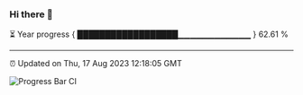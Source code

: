 ### Hi there 👋

⏳ Year progress { ██████████████████▁▁▁▁▁▁▁▁▁▁▁▁ } 62.61 %

---

⏰ Updated on Thu, 17 Aug 2023 12:18:05 GMT

![Progress Bar CI](https://github.com/liununu/liununu/workflows/Progress%20Bar%20CI/badge.svg)
